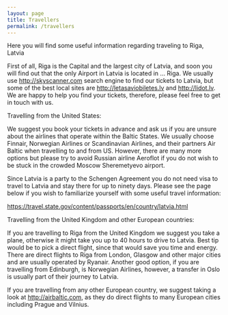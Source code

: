 ```yaml
---
layout: page
title: Travellers
permalink: /travellers
---
```


Here you will find some useful information regarding traveling to Riga, Latvia

First of all, Riga is the Capital and the largest city of Latvia, and soon you
will find out that the only Airport in Latvia is located in ... Riga. We usually
use <http://skyscanner.com> search engine to find our tickets to Latvia, but
some of the best local sites are <http://letasaviobiletes.lv> and
<http://lidot.lv>. We are happy to help you find your tickets, therefore, please
feel free to get in touch with us.

Travelling from the United States:

We suggest you book your tickets in advance and ask us if you are unsure about
the airlines that operate within the Baltic States. We usually choose Finnair,
Norwegian Airlines or Scandinavian Airlines, and their partners Air Baltic when
travelling to and from US.  However, there are many more options but please try
to avoid Russian airline Aeroflot if you do not wish to be stuck in the crowded
Moscow Sheremetyevo airport.

Since Latvia is a party to the Schengen Agreement you do not need visa to travel
to Latvia and stay there for up to ninety days. Please see the page below if you
wish to familiarize yourself with some useful travel information:

<https://travel.state.gov/content/passports/en/country/latvia.html>

Travelling from the United Kingdom and other European countries:

If you are travelling to Riga from the United Kingdom we suggest you take a
plane, otherwise it might take you up to 40 hours to drive to Latvia. Best tip
would be to pick a direct flight, since that would save you time and energy.
There are direct flights to Riga from London, Glasgow and other major cities and
are usually operated by Ryanair. Another good option, if you are travelling from
Edinburgh, is  Norwegian Airlines, however, a transfer in Oslo is usually part
of their journey to Latvia.

If you are travelling from any other European country, we suggest taking a look
at <http://airbaltic.com>, as they do direct flights to many European cities
including Prague and Vilnius.
